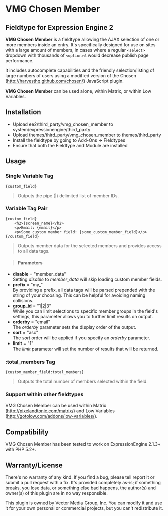 VMG Chosen Member
========
Fieldtype for Expression Engine 2
--------

**VMG Chosen Member** is a fieldtype allowing the AJAX selection of one or more members inside an entry. It's specifically designed for use on sites with a large amount of members, in cases where a regular `<select>` dropdown with thousands of `<option>`s would decrease publish page performance.

It includes autocomplete capabilities and the friendly selection/listing of large numbers of users using a modified version of the Chosen (http://harvesthq.github.com/chosen/) JavaScript plugin.

**VMG Chosen Member** can be used alone, within Matrix, or within Low Variables.

Installation
-------
*	Upload ee2/third_party/vmg_chosen_member to system/expressionengine/third_party
*	Upload themes/third_party/vmg_chosen_member to themes/third_party
*	Install the fieldtype by going to Add-Ons &rarr; Fieldtypes
*	Ensure that both the Fieldtype and Module are installed

Usage
-------

### Single Variable Tag

	{custom_field}
> Outputs the pipe (|) delimited list of member IDs.

### Variable Tag Pair

	{custom_field}
		<h2>{screen_name}</h2>
		<p>Email: {email}</p>
		<p>Some custom member field: {some_custom_member_field}</p>
	{/custom_field}
> Outputs member data for the selected members and provides access to all data tags.

> #### Parameters
*	**disable** = "member_data"<br />Setting *disable* to *member_data* will skip loading custom member fields.
*	**prefix** = "my_"<br />By providing a prefix, all data tags will be parsed prepended with the string of your choosing. This can be helpful for avoiding naming collisions.
*	**group_id** = "1|2|3"<br />While you can limit selections to specific member groups in the field's settings, this parameter allows you to further limit results on output.
*	**orderby** = "email"<br />The *orderby* parameter sets the display order of the output.
*	**sort** = "asc"<br />The *sort* order will be applied if you specify an *orderby* parameter.
*	**limit** = "1"<br />The *limit* parameter will set the number of results that will be returned.


### :total_members Tag

	{custom_member_field:total_members}
> Outputs the total number of members selected within the field.

### Support within other fieldtypes

VMG Chosen Member can be used within Matrix (http://pixelandtonic.com/matrix/) and Low Variables (http://gotolow.com/addons/low-variables/).

Compatibility
---------

VMG Chosen Member has been tested to work on ExpressionEngine 2.1.3+ with PHP 5.2+. 

Warranty/License
--------
There's no warranty of any kind. If you find a bug, please tell report it or submit a pull request with a fix. It's provided completely as-is; if something breaks, you lose data, or something else bad happens, the author(s) and owner(s) of this plugin are in no way responsible.

This plugin is owned by Vector Media Group, Inc. You can modify it and use it for your own personal or commercial projects, but you can't redistribute it.